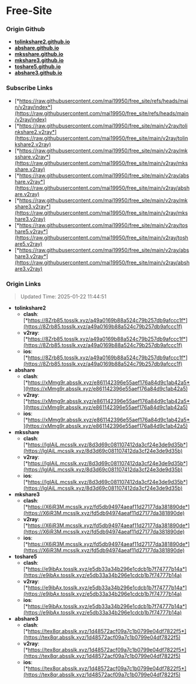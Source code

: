 # Free-Site

### Origin Github

- [**tolinkshare2.github.io**](https://github.com/tolinkshare2/tolinkshare2.github.io)
- [**abshare.github.io**](https://github.com/abshare/abshare.github.io)
- [**mksshare.github.io**](https://github.com/mksshare/mksshare.github.io)
- [**mkshare3.github.io**](https://github.com/mkshare3/mkshare3.github.io)
- [**toshare5.github.io**](https://github.com/toshare5/toshare5.github.io)
- [**abshare3.github.io**](https://github.com/abshare3/abshare3.github.io)

### Subscribe Links

- [*https://raw.githubusercontent.com/mai19950/free_site/refs/heads/main/v2ray/index*](https://raw.githubusercontent.com/mai19950/free_site/refs/heads/main/v2ray/index)
- [*https://raw.githubusercontent.com/mai19950/free_site/main/v2ray/tolinkshare2.v2ray*](https://raw.githubusercontent.com/mai19950/free_site/main/v2ray/tolinkshare2.v2ray)
- [*https://raw.githubusercontent.com/mai19950/free_site/main/v2ray/mksshare.v2ray*](https://raw.githubusercontent.com/mai19950/free_site/main/v2ray/mksshare.v2ray)
- [*https://raw.githubusercontent.com/mai19950/free_site/main/v2ray/abshare.v2ray*](https://raw.githubusercontent.com/mai19950/free_site/main/v2ray/abshare.v2ray)
- [*https://raw.githubusercontent.com/mai19950/free_site/main/v2ray/mkshare3.v2ray*](https://raw.githubusercontent.com/mai19950/free_site/main/v2ray/mkshare3.v2ray)
- [*https://raw.githubusercontent.com/mai19950/free_site/main/v2ray/toshare5.v2ray*](https://raw.githubusercontent.com/mai19950/free_site/main/v2ray/toshare5.v2ray)
- [*https://raw.githubusercontent.com/mai19950/free_site/main/v2ray/abshare3.v2ray*](https://raw.githubusercontent.com/mai19950/free_site/main/v2ray/abshare3.v2ray)

### Origin Links

> Updated Time: 2025-01-22 11:44:51

- **tolinkshare2**
  - **clash**: [*https://8Zrb85.tosslk.xyz/a49a0169b88a524c79b257db9afccc1f*](https://8Zrb85.tosslk.xyz/a49a0169b88a524c79b257db9afccc1f)
  - **v2ray**: [*https://8Zrb85.tosslk.xyz/a49a0169b88a524c79b257db9afccc1f*](https://8Zrb85.tosslk.xyz/a49a0169b88a524c79b257db9afccc1f)
  - **ios**: [*https://8Zrb85.tosslk.xyz/a49a0169b88a524c79b257db9afccc1f*](https://8Zrb85.tosslk.xyz/a49a0169b88a524c79b257db9afccc1f)
- **abshare**
  - **clash**: [*https://xMmg9r.absslk.xyz/e861142396e55aef176a84d9c1ab42a5*](https://xMmg9r.absslk.xyz/e861142396e55aef176a84d9c1ab42a5)
  - **v2ray**: [*https://xMmg9r.absslk.xyz/e861142396e55aef176a84d9c1ab42a5*](https://xMmg9r.absslk.xyz/e861142396e55aef176a84d9c1ab42a5)
  - **ios**: [*https://xMmg9r.absslk.xyz/e861142396e55aef176a84d9c1ab42a5*](https://xMmg9r.absslk.xyz/e861142396e55aef176a84d9c1ab42a5)
- **mksshare**
  - **clash**: [*https://lgIAiL.mcsslk.xyz/8d3d69c081107412da3cf24e3de9d35b*](https://lgIAiL.mcsslk.xyz/8d3d69c081107412da3cf24e3de9d35b)
  - **v2ray**: [*https://lgIAiL.mcsslk.xyz/8d3d69c081107412da3cf24e3de9d35b*](https://lgIAiL.mcsslk.xyz/8d3d69c081107412da3cf24e3de9d35b)
  - **ios**: [*https://lgIAiL.mcsslk.xyz/8d3d69c081107412da3cf24e3de9d35b*](https://lgIAiL.mcsslk.xyz/8d3d69c081107412da3cf24e3de9d35b)
- **mkshare3**
  - **clash**: [*https://X6iR3M.mcsslk.xyz/fd5db94974aeaf11d27177da381890de*](https://X6iR3M.mcsslk.xyz/fd5db94974aeaf11d27177da381890de)
  - **v2ray**: [*https://X6iR3M.mcsslk.xyz/fd5db94974aeaf11d27177da381890de*](https://X6iR3M.mcsslk.xyz/fd5db94974aeaf11d27177da381890de)
  - **ios**: [*https://X6iR3M.mcsslk.xyz/fd5db94974aeaf11d27177da381890de*](https://X6iR3M.mcsslk.xyz/fd5db94974aeaf11d27177da381890de)
- **toshare5**
  - **clash**: [*https://e9ibAx.tosslk.xyz/e5db33a34b296e1cdcb1b7f74777b14a*](https://e9ibAx.tosslk.xyz/e5db33a34b296e1cdcb1b7f74777b14a)
  - **v2ray**: [*https://e9ibAx.tosslk.xyz/e5db33a34b296e1cdcb1b7f74777b14a*](https://e9ibAx.tosslk.xyz/e5db33a34b296e1cdcb1b7f74777b14a)
  - **ios**: [*https://e9ibAx.tosslk.xyz/e5db33a34b296e1cdcb1b7f74777b14a*](https://e9ibAx.tosslk.xyz/e5db33a34b296e1cdcb1b7f74777b14a)
- **abshare3**
  - **clash**: [*https://tex8qr.absslk.xyz/1d48572acf09a7c1b0799e04df7822f5*](https://tex8qr.absslk.xyz/1d48572acf09a7c1b0799e04df7822f5)
  - **v2ray**: [*https://tex8qr.absslk.xyz/1d48572acf09a7c1b0799e04df7822f5*](https://tex8qr.absslk.xyz/1d48572acf09a7c1b0799e04df7822f5)
  - **ios**: [*https://tex8qr.absslk.xyz/1d48572acf09a7c1b0799e04df7822f5*](https://tex8qr.absslk.xyz/1d48572acf09a7c1b0799e04df7822f5)
